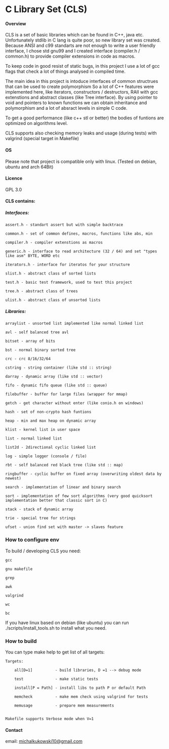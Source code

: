 # C Library Set (CLS)

#### Overview
CLS is a set of basic libraries which can be found in C++, java etc. Unfortunately stdlib in C lang is quite poor, so new library set was created.
Because ANSI and c99 standarts are not enough to write a user friendly interface, I chose std gnu99 and I created interface (compiler.h / common.h) to provide compiler extensions in code as macros.

To keep code in good resist of static bugs, in this project I use a lot of gcc flags that check a lot of things analysed in compiled time.

The main idea in this project is intoduce interfaces of common structrues that can be used to create polymorphism
So a lot of C++ features were implemented here, like iterators, constructors / destructors, RAII with gcc extenstions and abstract classes (like Tree interface).
By using pointer to void and pointers to known functions we can obtain inheritance and polymorphism and a lot of absract levels in simple C code.

To get a good performance (like c++ stl or better) the bodies of funtions are optimized on algorithms level.

CLS supports also checking memory leaks and usage (during tests) with valgrind (special target in Makefile)

#### OS
Please note that project is compatible only with linux. (Tested on debian, ubuntu and arch 64Bit)

#### Licence
GPL 3.0

#### CLS contains:

##### Interfaces:

    assert.h - standart assert but with simple backtrace

    common.h - set of common defines, macros, functions like abs, min

    compiler.h - compiler extenstions as macros

    generic.h - interface to read architecture (32 / 64) and set "types like asm" BYTE, WORD etc

    iterators.h - interface for iteratos for your structure

    slist.h - abstract class of sorted lists

    test.h - basic test framework, used to test this project

    tree.h - abstract class of trees

    ulist.h - abstract class of unsorted lists

##### Libraries:
    arraylist - unsorted list implemented like normal linked list

    avl - self balanced tree avl

    bitset - array of bits

    bst - normal binary sorted tree

    crc - crc 8/16/32/64

    cstring - string container (like std :: string)

    darray - dynamic array (like std :: vector)

    fifo - dynamic fifo queue (like std :: queue)

    filebuffer - buffer for large files (wrapper for mmap)

    getch - get character without enter (like conio.h on windows)

    hash - set of non-crypto hash funtions

    heap - min and max heap on dynamic array

    klist - kernel list in user space

    list - normal linked list

    list2d - 2directional cyclic linked list

    log - simple logger (console / file)

    rbt - self balanced red black tree (like std :: map)

    ringbuffer - cyclic buffer on fixed array (overwriting oldest data by newest)

    search - implementation of linear and binary search

    sort - implementation of few sort algorithms (very good quicksort implementation better that classic sort in C)

    stack - stack of dynamic array

    trie - special tree for strings

    ufset - union find set with master -> slaves feature

### How to configure env

To build / developing CLS you need:

    gcc

    gnu makefile

    grep

    awk

    valgrind

    wc

    bc

If you have linux based on debian (like ubuntu) you can run ./scripts/install_tools.sh to install what you need.


### How to build

You can type make help to get list of all targets:

    Targets:

        all[D=1]          - build libraries, D =1 --> debug mode

        test              - make static tests

        install[P = Path] - install libs to path P or default Path

        memcheck          - make mem check using valgrind for tests

        memusage          - prepare mem measurements


    Makefile supports Verbose mode when V=1

#### Contact
email: michalkukowski10@gmail.com